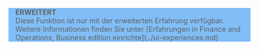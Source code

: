 <blockquote STYLE="background: #81BEF7;border-left:None"><b>ERWEITERT</b><br />Diese Funktion ist nur mit der erweiterten Erfahrung verfügbar. Weitere Informationen finden Sie unter [Erfahrungen in Finance and Operations, Business edition einrichte](../ui-experiences.md) </blockquote>
